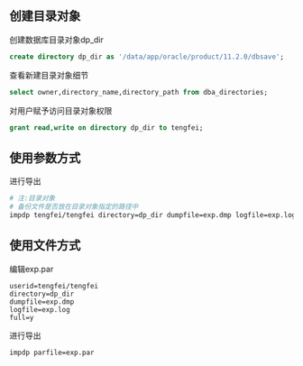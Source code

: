 

## 创建目录对象

创建数据库目录对象dp_dir

```sql
create directory dp_dir as '/data/app/oracle/product/11.2.0/dbsave';
```

查看新建目录对象细节

```sql
select owner,directory_name,directory_path from dba_directories;
```

对用户赋予访问目录对象权限

```sql
grant read,write on directory dp_dir to tengfei;
```



## 使用参数方式

进行导出

```bash
# 注:目录对象
# 备份文件是否放在目录对象指定的路径中
impdp tengfei/tengfei directory=dp_dir dumpfile=exp.dmp logfile=exp.log
```

## 使用文件方式

编辑exp.par

```shell
userid=tengfei/tengfei
directory=dp_dir
dumpfile=exp.dmp
logfile=exp.log
full=y
```

进行导出

```
impdp parfile=exp.par
```

